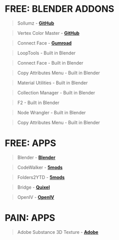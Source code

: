 # FREE: BLENDER ADDONS

> Sollumz - **[GitHub](https://github.com/Sollumz/Sollumz)**

> Vertex Color Master - **[GitHub](https://github.com/andyp123/blender_vertex_color_master)**

> Connect Face - **[Gumroad](https://kushiro.gumroad.com/l/connect_face)**

> LoopTools - Built in Blender

> Connect Face - Built in Blender

> Copy Attributes Menu - Built in Blender

> Material Utilities - Built in Blender

> Collection Manager - Built in Blender

> F2 - Built in Blender

> Node Wrangler - Built in Blender

> Copy Attributes Menu - Built in Blender

# FREE: APPS
> Blender - **[Blender](https://www.blender.org/)**

> CodeWalker - **[5mods](https://pl.gta5-mods.com/tools/codewalker-gtav-interactive-3d-map)**

> Folders2YTD - **[5mods](https://pl.gta5-mods.com/tools/folders2ytd)**

> Bridge - **[Quixel](https://quixel.com/bridge)**

> OpenIV - **[OpenIV](https://openiv.com/)**

# PAIN: APPS
> Adobe Substance 3D Texture - **[Adobe](https://www.adobe.com/pl/creativecloud/plans.html?plan=individual&filter=3dar)**
